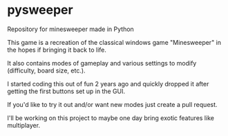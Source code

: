 # pysweeper
Repository for minesweeper made in Python

This game is a recreation of the classical windows game "Minesweeper" in the hopes if bringing it back to life.

It also contains modes of gameplay and various settings to modify (difficulty, board size, etc.).

I started coding this out of fun 2 years ago and quickly dropped it after getting the first buttons set up in the GUI.

If you'd like to try it out and/or want new modes just create a pull request.


I'll be working on this project to maybe one day bring exotic features like multiplayer.

